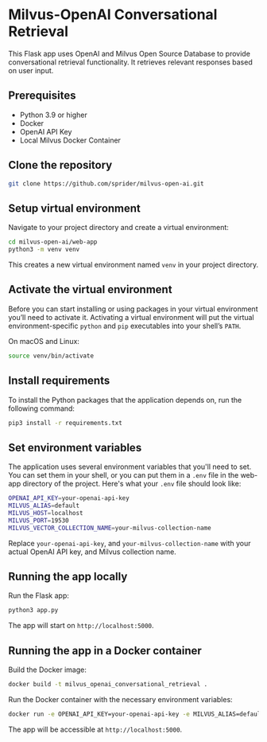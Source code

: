 # Milvus-OpenAI Conversational Retrieval

This Flask app uses OpenAI and Milvus Open Source Database to provide conversational retrieval functionality. It retrieves relevant responses based on user input.

## Prerequisites

- Python 3.9 or higher
- Docker 
- OpenAI API Key
- Local Milvus Docker Container

## Clone the repository

```bash
git clone https://github.com/sprider/milvus-open-ai.git
```

## Setup virtual environment

Navigate to your project directory and create a virtual environment:

```bash
cd milvus-open-ai/web-app
python3 -m venv venv
```

This creates a new virtual environment named `venv` in your project directory.

## Activate the virtual environment

Before you can start installing or using packages in your virtual environment you’ll need to activate it. Activating a virtual environment will put the virtual environment-specific `python` and `pip` executables into your shell’s `PATH`.

On macOS and Linux:

```bash
source venv/bin/activate
```

## Install requirements

To install the Python packages that the application depends on, run the following command:

```bash
pip3 install -r requirements.txt
```

## Set environment variables

The application uses several environment variables that you'll need to set. You can set them in your shell, or you can put them in a `.env` file in the web-app directory of the project. Here's what your `.env` file should look like:

```sh
OPENAI_API_KEY=your-openai-api-key
MILVUS_ALIAS=default
MILVUS_HOST=localhost
MILVUS_PORT=19530
MILVUS_VECTOR_COLLECTION_NAME=your-milvus-collection-name
```

Replace `your-openai-api-key`, and `your-milvus-collection-name` with your actual OpenAI API key, and Milvus collection name.

## Running the app locally

Run the Flask app:

```bash
python3 app.py
```

The app will start on `http://localhost:5000`.

## Running the app in a Docker container

Build the Docker image:

```bash
docker build -t milvus_openai_conversational_retrieval .
```

Run the Docker container with the necessary environment variables:

```bash
docker run -e OPENAI_API_KEY=your-openai-api-key -e MILVUS_ALIAS=default -e MILVUS_HOST=localhost -e MILVUS_PORT=1950 -e MILVUS_VECTOR_COLLECTION_NAME=your-milvus-collection-name -p 5000:5000 milvus_openai_conversational_retrieval
```

The app will be accessible at `http://localhost:5000`.
